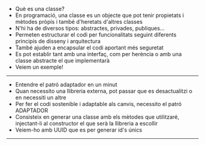 - Què es una classe?
- En programació, una classe es un objecte que pot tenir propietats i mètodes pròpis i també d'heretats d'altres classes
- N'hi ha de diversos tipos: abstractes, privades, publiques...
- Permeten estructurar el codi per funcionalitats seguint diferents principis de disseny i arquitectura
- També ajuden a encapsular el codi aportant més seguretat
- Es pot establir tant amb una interfaç, com per herència o amb una classe abstracte el que implementarà
- Veiem un exemple!
-------

- Entendre el patró adaptador en un minut
- Quan necessito una llibreria externa, pot passar que es desactualitzi o en necessiti un altre
- Per fer el codi sostenible i adaptable als canvis, necessito el patró ADAPTADOR
- Consisteix en generar una classe amb els mètodes que utilitzaré, injectant-li al constructor el que serà la llibreria a escollir
- Veiem-ho amb UUID que es per generar id's únics
-------



